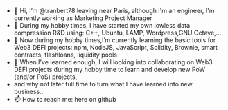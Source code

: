 - 👋 Hi, I’m @tranbert78 leaving near Paris, although I'm an engineer, I'm currently working as Marketing Project Manager 
- 👀 During my hobby times, I have started my own lowless data compression R&D using: C++, Ubuntu, LAMP, Wordpress,GNU Octave,...
- 🌱 Now during my hobby times,I’m currently learning the basic tools for Web3 DEFI projects: npm, NodeJS, JavaScript, Solidity, Brownie, smart contracts, flashloans, liquidity pools 
- 💞️ When I've learned enough, I will looking into collaborating on Web3 DEFI projects during my hobby time to learn and develop new PoW (and/or PoS) projects, 
- and why not later full time to turn what I have learned into new business.. 
- 📫 How to reach me: here on github  

<!---
tranbert78/tranbert78 is a ✨ special ✨ repository because its `README.md` (this file) appears on your GitHub profile.
You can click the Preview link to take a look at your changes.
--->
